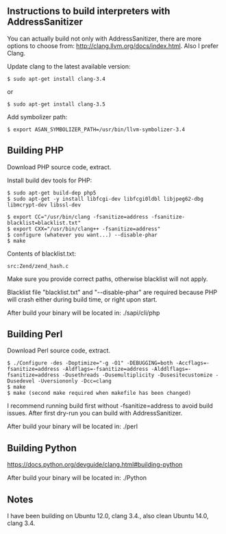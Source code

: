 Instructions to build interpreters with AddressSanitizer
--------------------------------------------------------

You can actually build not only with AddressSanitizer, there are more options
to choose from: http://clang.llvm.org/docs/index.html. Also I prefer Clang.

Update clang to the latest available version:
```
$ sudo apt-get install clang-3.4
```
or
```
$ sudo apt-get install clang-3.5
```

Add symbolizer path:
```
$ export ASAN_SYMBOLIZER_PATH=/usr/bin/llvm-symbolizer-3.4
```

## Building PHP

Download PHP source code, extract.

Install build dev tools for PHP:
```
$ sudo apt-get build-dep php5
$ sudo apt-get -y install libfcgi-dev libfcgi0ldbl libjpeg62-dbg libmcrypt-dev libssl-dev

$ export CC="/usr/bin/clang -fsanitize=address -fsanitize-blacklist=blacklist.txt"
$ export CXX="/usr/bin/clang++ -fsanitize=address"
$ configure (whatever you want...) --disable-phar
$ make
```

Contents of blacklist.txt:
```
src:Zend/zend_hash.c
```

Make sure you provide correct paths, otherwise blacklist will not apply.

Blacklist file "blacklist.txt" and "--disable-phar" are required because PHP
will crash either during build time, or right upon start.

After build your binary will be located in: ./sapi/cli/php


## Building Perl

Download Perl source code, extract.

```
$ ./Configure -des -Doptimize="-g -O1" -DEBUGGING=both -Accflags=-fsanitize=address -Aldflags=-fsanitize=address -Alddlflags=-fsanitize=address -Dusethreads -Dusemultiplicity -Dusesitecustomize -Dusedevel -Uversiononly -Dcc=clang
$ make
$ make (second make required when makefile has been changed)
```

I recommend running build first without -fsanitize=address to avoid build
issues. After first dry-run you can build with AddressSanitizer. 

After build your binary will be located in: ./perl


## Building Python

https://docs.python.org/devguide/clang.html#building-python

After build your binary will be located in: ./Python

## Notes

I have been building on Ubuntu 12.0, clang 3.4., also clean Ubuntu 14.0, clang 3.4.
